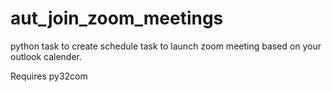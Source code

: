 # aut_join_zoom_meetings
python task to create schedule task to launch zoom meeting based on your outlook calender.

Requires py32com
